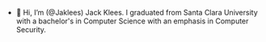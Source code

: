 - 👋 Hi, I’m (@Jaklees) Jack Klees. I graduated from Santa Clara University with a bachelor's in Computer Science with an emphasis in Computer Security.

<!---
Jaklees/Jaklees is a ✨ special ✨ repository because its `README.md` (this file) appears on your GitHub profile.
You can click the Preview link to take a look at your changes.
--->

